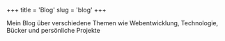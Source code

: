 +++
title = 'Blog'
slug = 'blog'
+++

Mein Blog über verschiedene Themen wie Webentwicklung, Technologie, Bücker und persönliche Projekte